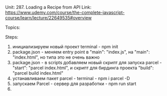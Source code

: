 Unit: 287. Loading a Recipe from API
Link: https://www.udemy.com/course/the-complete-javascript-course/learn/lecture/22649535#overview


Topics:


Steps:

1) инициализируем новый проект terminal - npm init
2) package.json - меняем entry point в   "main": "index.js", на "main": "index.html", но типа это не очень важно
3) package.json - в scripts добавляем новый скрипт для запуска parcel - "start": "parcel index.html", и скрипт для бирдинга проекта "build": "parcel build index.html"
4) устанавливаем пакет parcel - terminal - npm i parcel -D
5) запускаем Parcel - сервер для разработки - npm run start
6) 